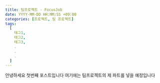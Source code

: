 ```yaml
---
title: 팀프로젝트 - FocusJob
date: YYYY-MM-DD HH:MM:SS +09:00
categories: [프로젝트, 팀 프로젝트]
tags:
  [
    태그1,
    태그2,
    태그3,
    .
    .
    .
  ]
---
```

안녕하세요 첫번째 포스트입니다 여기에는 팀프로젝트의 제 파트를 넣을 예정입니다
